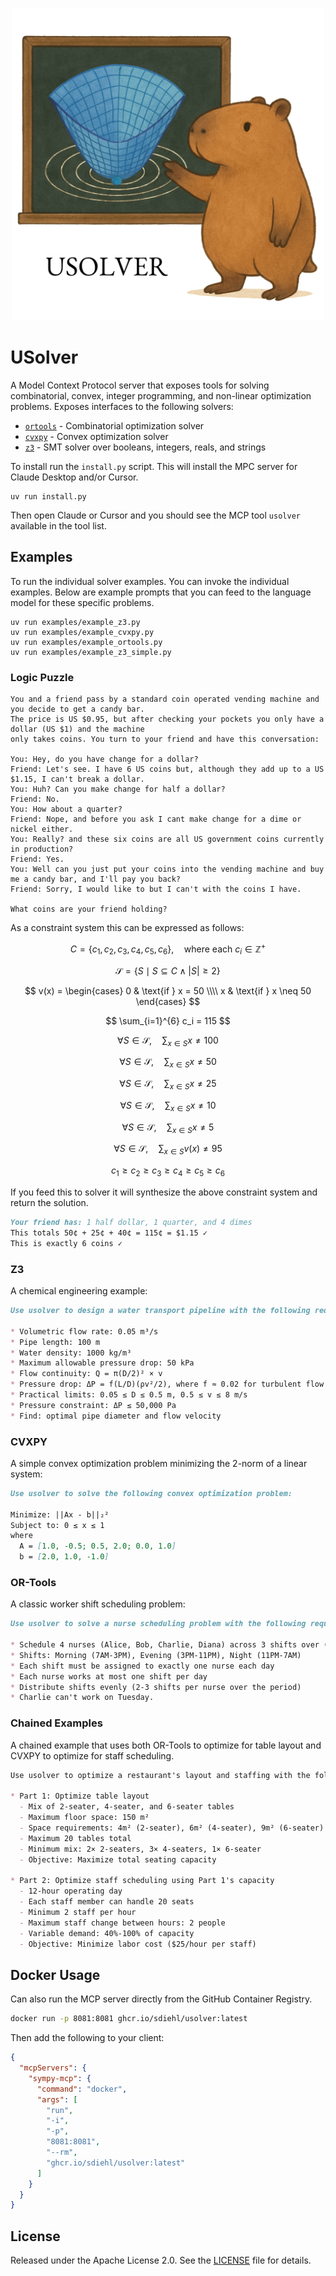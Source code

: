 <p align="center">
    <img src=".github/logo.png" width="500px" alt="usolver">
</p>

# USolver

A Model Context Protocol server that exposes tools for solving combinatorial, convex, integer programming, and non-linear optimization problems. Exposes interfaces to the following solvers:

* [`ortools`](https://developers.google.com/optimization) - Combinatorial optimization solver
* [`cvxpy`](https://www.cvxpy.org/) - Convex optimization solver
* [`z3`](https://github.com/Z3Prover/z3) - SMT solver over booleans, integers, reals, and strings

To install run the `install.py` script. This will install the MPC server for Claude Desktop and/or Cursor.

```shell
uv run install.py
```

Then open Claude or Cursor and you should see the MCP tool `usolver` available in the tool list.

## Examples

To run the individual solver examples. You can invoke the individual examples. Below are example prompts that you can feed to the language model for these specific problems.

```shell
uv run examples/example_z3.py
uv run examples/example_cvxpy.py
uv run examples/example_ortools.py
uv run examples/example_z3_simple.py
```

### Logic Puzzle

```
You and a friend pass by a standard coin operated vending machine and you decide to get a candy bar.
The price is US $0.95, but after checking your pockets you only have a dollar (US $1) and the machine
only takes coins. You turn to your friend and have this conversation:

You: Hey, do you have change for a dollar?
Friend: Let's see. I have 6 US coins but, although they add up to a US $1.15, I can't break a dollar.
You: Huh? Can you make change for half a dollar?
Friend: No.
You: How about a quarter?
Friend: Nope, and before you ask I cant make change for a dime or nickel either.
You: Really? and these six coins are all US government coins currently in production?
Friend: Yes.
You: Well can you just put your coins into the vending machine and buy me a candy bar, and I'll pay you back?
Friend: Sorry, I would like to but I can't with the coins I have.

What coins are your friend holding?
```

As a constraint system this can be expressed as follows:

$$
C = \{c_1, c_2, c_3, c_4, c_5, c_6\}, \quad \text{where each } c_i \in \mathbb{Z}^+
$$

$$
\mathcal{S} = \{S \mid S \subseteq C \land |S| \ge 2 \}
$$

$$
v(x) = \begin{cases} 0 & \text{if } x = 50 \\\\ x & \text{if } x \neq 50 \end{cases}
$$

$$
\sum_{i=1}^{6} c_i = 115
$$

$$
\forall S \in \mathcal{S}, \quad \sum_{x \in S} x \neq 100
$$

$$
\forall S \in \mathcal{S}, \quad \sum_{x \in S} x \neq 50
$$

$$
\forall S \in \mathcal{S}, \quad \sum_{x \in S} x \neq 25
$$

$$
\forall S \in \mathcal{S}, \quad \sum_{x \in S} x \neq 10
$$

$$
\forall S \in \mathcal{S}, \quad \sum_{x \in S} x \neq 5
$$

$$
\forall S \in \mathcal{S}, \quad \sum_{x \in S} v(x) \neq 95
$$

$$
c_1 \ge c_2 \ge c_3 \ge c_4 \ge c_5 \ge c_6
$$

If you feed this to solver it will synthesize the above constraint system and return the solution.

```markdown
Your friend has: 1 half dollar, 1 quarter, and 4 dimes
This totals 50¢ + 25¢ + 40¢ = 115¢ = $1.15 ✓
This is exactly 6 coins ✓
```

### Z3

A chemical engineering example:

```markdown
Use usolver to design a water transport pipeline with the following requirements:

* Volumetric flow rate: 0.05 m³/s
* Pipe length: 100 m
* Water density: 1000 kg/m³
* Maximum allowable pressure drop: 50 kPa
* Flow continuity: Q = π(D/2)² × v
* Pressure drop: ΔP = f(L/D)(ρv²/2), where f ≈ 0.02 for turbulent flow
* Practical limits: 0.05 ≤ D ≤ 0.5 m, 0.5 ≤ v ≤ 8 m/s
* Pressure constraint: ΔP ≤ 50,000 Pa
* Find: optimal pipe diameter and flow velocity
```

### CVXPY

A simple convex optimization problem minimizing the 2-norm of a linear system:

```markdown
Use usolver to solve the following convex optimization problem:

Minimize: ||Ax - b||₂²
Subject to: 0 ≤ x ≤ 1
where 
  A = [1.0, -0.5; 0.5, 2.0; 0.0, 1.0] 
  b = [2.0, 1.0, -1.0]
```

### OR-Tools

A classic worker shift scheduling problem:

```markdown
Use usolver to solve a nurse scheduling problem with the following requirements:

* Schedule 4 nurses (Alice, Bob, Charlie, Diana) across 3 shifts over (Monday, Tuesday, Wednesday)
* Shifts: Morning (7AM-3PM), Evening (3PM-11PM), Night (11PM-7AM)
* Each shift must be assigned to exactly one nurse each day
* Each nurse works at most one shift per day
* Distribute shifts evenly (2-3 shifts per nurse over the period)
* Charlie can't work on Tuesday.
```

### Chained Examples

A chained example that uses both OR-Tools to optimize for table layout and CVXPY to optimize for staff scheduling.

```markdown
Use usolver to optimize a restaurant's layout and staffing with the following requirements in two parts. Use combinatorial optimization to optimize for table layout and convex optimization to optimize for staff scheduling.

* Part 1: Optimize table layout
  - Mix of 2-seater, 4-seater, and 6-seater tables
  - Maximum floor space: 150 m²
  - Space requirements: 4m² (2-seater), 6m² (4-seater), 9m² (6-seater)
  - Maximum 20 tables total
  - Minimum mix: 2× 2-seaters, 3× 4-seaters, 1× 6-seater
  - Objective: Maximize total seating capacity

* Part 2: Optimize staff scheduling using Part 1's capacity
  - 12-hour operating day
  - Each staff member can handle 20 seats
  - Minimum 2 staff per hour
  - Maximum staff change between hours: 2 people
  - Variable demand: 40%-100% of capacity
  - Objective: Minimize labor cost ($25/hour per staff)
```

## Docker Usage

Can also run the MCP server directly from the GitHub Container Registry.

```bash
docker run -p 8081:8081 ghcr.io/sdiehl/usolver:latest
```

Then add the following to your client:

```json
{
  "mcpServers": {
    "sympy-mcp": {
      "command": "docker",
      "args": [
        "run",
        "-i",
        "-p",
        "8081:8081",
        "--rm",
        "ghcr.io/sdiehl/usolver:latest"
      ]
    }
  }
}
```

## License

Released under the Apache License 2.0. See the [LICENSE](LICENSE) file for details.
